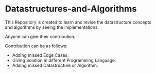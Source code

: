 # Datastructures-and-Algorithms
This Repository is created to learn and revise the datastructure concepts and algorithms by seeing the implementations. 

Anyone can give their contribution. 

Contribution can be as follows:
 * Adding missed Edge Cases.
 * Giving Solution in different Programming Language.
 * Adding missed Datastructure or Algorithm.
